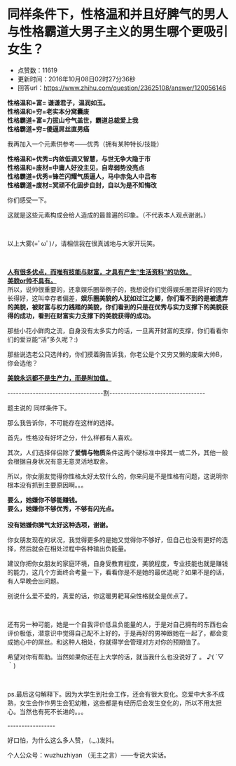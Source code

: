 # 同样条件下，性格温和并且好脾气的男人与性格霸道大男子主义的男生哪个更吸引女生？
- 点赞数：11619
- 更新时间：2016年10月08日02时27分36秒
- 回答url：https://www.zhihu.com/question/23625108/answer/120056146
<body>
 <p data-pid="jR5Jo4IL"><b>性格温和+富= 谦谦君子，温润如玉。<br>
   性格温和+穷=老实本分窝囊废<br>
   性格霸道+富=力拔山兮气盖世，霸道总裁爱上我<br>
   性格霸道+穷=傻逼屌丝直男癌</b></p>
 <p data-pid="ZigcPbsM">我再加入一个元素供参考——优秀（拥有某种特长/技能）</p>
 <p data-pid="8aBJL26H"><b>性格温和+优秀=内敛低调又智慧，与世无争大隐于市<br>
   性格温和+废材=中庸人好没主见，自卑弱势没亮点<br>
   性格霸道+优秀=锋芒闪耀气质逼人，马中赤兔人中吕布<br>
   性格霸道+废材=冥顽不化固步自封，自以为是不知悔改</b></p>
 <p data-pid="sqBAfEci">你们感受一下。</p>
 <p data-pid="8aAK46bK">这就是这些元素构成会给人造成的最普遍的印象。（不代表本人观点谢谢。）</p>
 <br>
 <p data-pid="s260SMiF">以上大雾(=ﾟωﾟ)ﾉ，请相信我在很真诚地与大家开玩笑。</p>
 <br>
 <p data-pid="J28J6H8l"><b><u>人有很多优点，而唯有技能与财富，才具有产生“生活资料”的功效。<br></u></b><u><b>美貌or帅不具有。</b><br></u>所以，说帅很重要的，还拿娱乐圈举例子的，我想说你们觉得娱乐圈混得好的因为长得好，这叫幸存者偏差，<b>娱乐圈美貌的人犹如过江之鲫，你们看不到的是被遗弃的美貌，被财富与权力践踏的美貌，你们看到的只是在优秀与实力支撑下的美貌获得的成功，看到在财富实力支撑下的美貌获得的成功。</b></p>
 <p data-pid="QQ4YcO0x">那些小花小鲜肉之流，自身没有太多实力的话，一旦离开财富的支撑，你们看看你们的爱豆能“活”多久呢？:)</p>
 <p data-pid="S-vb1DZY">那些说选老公只选帅的，你们摸着胸告诉我，你老公是个又穷又懒的废柴大帅B，你会选他？</p>
 <p data-pid="kiPIEjUE"><b><u>美貌永远都不是生产力，而是附加值。</u></b></p>
 <p data-pid="uTnBnz0Y">----------------------------------割----------------------------------</p>
 <p data-pid="5pLn-k_u">题主说的 同样条件下。</p>
 <p data-pid="7kEk8M-d">那么我告诉你，不可能存在这样的选择。</p>
 <p data-pid="Dr04Xahp">首先，性格没有好坏之分，什么样都有人喜欢。</p>
 <p data-pid="r3JqN-Q-">其次，人们选择伴侣除了<b>爱情与物质</b>条件这两个硬标准中择其一或二外，其他一般会根据自身状况有意无意灵活地取舍。</p>
 <p data-pid="DmPDA7UR">所以，你女朋友觉得你性格太好太软什么的，你来问是不是性格有问题，这说明你根本没有抓到主要原因啊。。。</p>
 <p data-pid="Dl7FJmrq"><b>要么，她嫌你不够能赚钱。<br>
   要么，她嫌你不够优秀，不够有闪光点。</b><b><br><br>
   没有她嫌你脾气太好这种选项，谢谢。</b></p>
 <p data-pid="0pr2IhNI">你女朋友现在的状况，我觉得更多的是她又觉得你不够好，但自己也没有更好的选择，然后就会在相处过程中各种输出负能量。</p>
 <p data-pid="6-EWnR0s">建议你把你女朋友的家庭环境，自身受教育程度，美貌程度，专业技能也就是赚钱的能力，这几个方面终合考量一下，看看你是不是她的最优选呢？如果不是的话，有人早晚会出问题。</p>
 <p data-pid="SLociAaX">别说什么爱不爱的，真爱的话，你这暖男耙耳朵性格就全是优点了。</p>
 <br>
 <p data-pid="7ry0XRhi">还有另一种可能，她是一个自我评价低且负能量的人，于是对自己拥有的东西也会评价极低，潜意识中觉得自己配不上好的，于是再好的男神跟她在一起了，都会变成她心中的屌丝。和这种人相处，你就得学会管理对方对你的预期值了。</p>
 <p data-pid="DnUGnoK4">希望对你有帮助。当然如果你还在上大学的话，就当我什么也没说好了 。 ♪( ´▽｀)</p>
 <br>
 <p data-pid="LrlzW08r">ps.最后这句解释下。因为大学生到社会工作，还会有很大变化。恋爱中大多不成熟，女生会作作男生会犯幼稚，这些都是有经历后会发生变化的，所以不用太担心。当然也有死不长进的。。。</p>
 <p data-pid="CcW4708i">-----------------</p>
 <p data-pid="ooj8ADqD">好口怕，为什么这么多人赞， (._.)发抖。</p>
 <p data-pid="_HZNblCr">个人公众号：wuzhuzhiyan （无主之言）——专说大实话。</p>
</body>